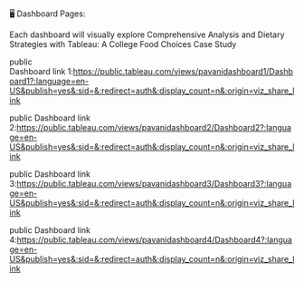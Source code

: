 🖥 Dashboard Pages:

Each dashboard will visually explore Comprehensive Analysis and Dietary Strategies with Tableau: A College Food Choices Case Study 

public Dashboard link 1:https://public.tableau.com/views/pavanidashboard1/Dashboard1?:language=en-US&publish=yes&:sid=&:redirect=auth&:display_count=n&:origin=viz_share_link

public Dashboard link 2:https://public.tableau.com/views/pavanidashboard2/Dashboard2?:language=en-US&publish=yes&:sid=&:redirect=auth&:display_count=n&:origin=viz_share_link

public Dashboard link 3:https://public.tableau.com/views/pavanidashboard3/Dashboard3?:language=en-US&publish=yes&:sid=&:redirect=auth&:display_count=n&:origin=viz_share_link

public Dashboard link 4:https://public.tableau.com/views/pavanidashboard4/Dashboard4?:language=en-US&publish=yes&:sid=&:redirect=auth&:display_count=n&:origin=viz_share_link
